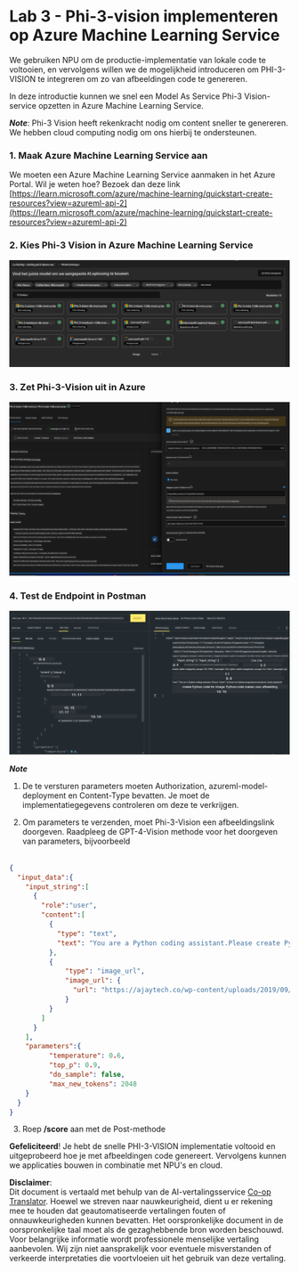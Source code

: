 <!--
CO_OP_TRANSLATOR_METADATA:
{
  "original_hash": "20cb4e6ac1686248e8be913ccf6c2bc2",
  "translation_date": "2025-05-09T19:44:10+00:00",
  "source_file": "md/02.Application/02.Code/Phi3/VSCodeExt/HOL/Apple/03.DeployPhi3VisionOnAzure.md",
  "language_code": "nl"
}
-->
# **Lab 3 - Phi-3-vision implementeren op Azure Machine Learning Service**

We gebruiken NPU om de productie-implementatie van lokale code te voltooien, en vervolgens willen we de mogelijkheid introduceren om PHI-3-VISION te integreren om zo van afbeeldingen code te genereren.

In deze introductie kunnen we snel een Model As Service Phi-3 Vision-service opzetten in Azure Machine Learning Service.

***Note***: Phi-3 Vision heeft rekenkracht nodig om content sneller te genereren. We hebben cloud computing nodig om ons hierbij te ondersteunen.

### **1. Maak Azure Machine Learning Service aan**

We moeten een Azure Machine Learning Service aanmaken in het Azure Portal. Wil je weten hoe? Bezoek dan deze link [https://learn.microsoft.com/azure/machine-learning/quickstart-create-resources?view=azureml-api-2](https://learn.microsoft.com/azure/machine-learning/quickstart-create-resources?view=azureml-api-2)

### **2. Kies Phi-3 Vision in Azure Machine Learning Service**

![Catalog](../../../../../../../../../translated_images/vison_catalog.e04e9e5f2b6ff115fff30e793e54e617da07251c7b192e1a68e6b050917f45aa.nl.png)

### **3. Zet Phi-3-Vision uit in Azure**

![Deploy](../../../../../../../../../translated_images/vision_deploy.c0582d08b5d49675c643f3bedc04ae106957304f3cd4702406fa08bea80ba213.nl.png)

### **4. Test de Endpoint in Postman**

![Test](../../../../../../../../../translated_images/vision_test.fb4ff33607077153c7b5dcf37648dc5a9cb550824aeba89963e6b270314fc554.nl.png)

***Note***

1. De te versturen parameters moeten Authorization, azureml-model-deployment en Content-Type bevatten. Je moet de implementatiegegevens controleren om deze te verkrijgen.

2. Om parameters te verzenden, moet Phi-3-Vision een afbeeldingslink doorgeven. Raadpleeg de GPT-4-Vision methode voor het doorgeven van parameters, bijvoorbeeld

```json

{
  "input_data":{
    "input_string":[
      {
        "role":"user",
        "content":[ 
          {
            "type": "text",
            "text": "You are a Python coding assistant.Please create Python code for image "
          },
          {
              "type": "image_url",
              "image_url": {
                "url": "https://ajaytech.co/wp-content/uploads/2019/09/index.png"
              }
          }
        ]
      }
    ],
    "parameters":{
          "temperature": 0.6,
          "top_p": 0.9,
          "do_sample": false,
          "max_new_tokens": 2048
    }
  }
}

```

3. Roep **/score** aan met de Post-methode

**Gefeliciteerd**! Je hebt de snelle PHI-3-VISION implementatie voltooid en uitgeprobeerd hoe je met afbeeldingen code genereert. Vervolgens kunnen we applicaties bouwen in combinatie met NPU's en cloud.

**Disclaimer**:  
Dit document is vertaald met behulp van de AI-vertalingsservice [Co-op Translator](https://github.com/Azure/co-op-translator). Hoewel we streven naar nauwkeurigheid, dient u er rekening mee te houden dat geautomatiseerde vertalingen fouten of onnauwkeurigheden kunnen bevatten. Het oorspronkelijke document in de oorspronkelijke taal moet als de gezaghebbende bron worden beschouwd. Voor belangrijke informatie wordt professionele menselijke vertaling aanbevolen. Wij zijn niet aansprakelijk voor eventuele misverstanden of verkeerde interpretaties die voortvloeien uit het gebruik van deze vertaling.